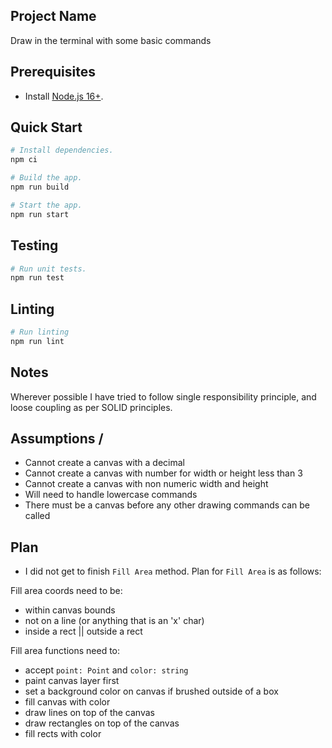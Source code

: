 ## Project Name
Draw in the terminal with some basic commands


## Prerequisites

- Install [Node.js 16+](https://nodejs.dev/).

## Quick Start

```sh
# Install dependencies.
npm ci

# Build the app.
npm run build

# Start the app.
npm run start
```

## Testing

```sh
# Run unit tests.
npm run test
```

## Linting
```sh
# Run linting
npm run lint
```

## Notes

Wherever possible I have tried to follow single responsibility principle, and loose coupling as per SOLID principles.

## Assumptions / 
* Cannot create a canvas with a decimal
* Cannot create a canvas with number for width or height less than 3
* Cannot create a canvas with non numeric width and height
* Will need to handle lowercase commands
* There must be a canvas before any other drawing commands can be called

## Plan 
* I did not get to finish `Fill Area` method. Plan for `Fill Area` is as follows:

Fill area coords need to be:
* within canvas bounds
* not on a line (or anything that is an 'x' char)
* inside a rect || outside a rect

Fill area functions need to:
* accept `point: Point` and `color: string`
* paint canvas layer first 
* set a background color on canvas if brushed outside of a box
* fill canvas with color 
* draw lines on top of the canvas
* draw rectangles on top of the canvas
* fill rects with  color
